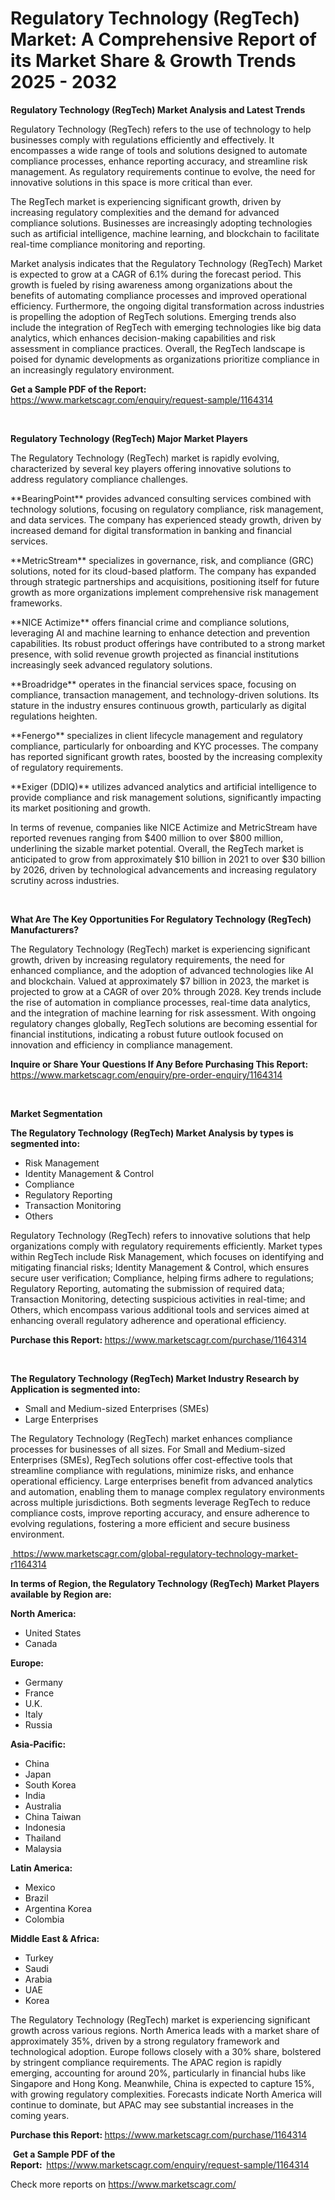 <p><h1>Regulatory Technology (RegTech) Market: A Comprehensive Report of its Market Share & Growth Trends 2025 - 2032</h1></p><p><strong>Regulatory Technology (RegTech) Market Analysis and Latest Trends</strong></p>
<p><p>Regulatory Technology (RegTech) refers to the use of technology to help businesses comply with regulations efficiently and effectively. It encompasses a wide range of tools and solutions designed to automate compliance processes, enhance reporting accuracy, and streamline risk management. As regulatory requirements continue to evolve, the need for innovative solutions in this space is more critical than ever.</p><p>The RegTech market is experiencing significant growth, driven by increasing regulatory complexities and the demand for advanced compliance solutions. Businesses are increasingly adopting technologies such as artificial intelligence, machine learning, and blockchain to facilitate real-time compliance monitoring and reporting. </p><p>Market analysis indicates that the Regulatory Technology (RegTech) Market is expected to grow at a CAGR of 6.1% during the forecast period. This growth is fueled by rising awareness among organizations about the benefits of automating compliance processes and improved operational efficiency. Furthermore, the ongoing digital transformation across industries is propelling the adoption of RegTech solutions. Emerging trends also include the integration of RegTech with emerging technologies like big data analytics, which enhances decision-making capabilities and risk assessment in compliance practices. Overall, the RegTech landscape is poised for dynamic developments as organizations prioritize compliance in an increasingly regulatory environment.</p></p>
<p><strong>Get a Sample PDF of the Report:&nbsp;</strong> <a href="https://www.marketscagr.com/enquiry/request-sample/1164314?utm_campaign=2462&utm_medium=2&utm_source=Github&utm_content=ia&utm_term=11032025&utm_id=regulatory-technology-regtech">https://www.marketscagr.com/enquiry/request-sample/1164314</a></p>
<p>&nbsp;</p>
<p><strong>Regulatory Technology (RegTech) Major Market Players</strong></p>
<p><p>The Regulatory Technology (RegTech) market is rapidly evolving, characterized by several key players offering innovative solutions to address regulatory compliance challenges. </p><p>**BearingPoint** provides advanced consulting services combined with technology solutions, focusing on regulatory compliance, risk management, and data services. The company has experienced steady growth, driven by increased demand for digital transformation in banking and financial services.</p><p>**MetricStream** specializes in governance, risk, and compliance (GRC) solutions, noted for its cloud-based platform. The company has expanded through strategic partnerships and acquisitions, positioning itself for future growth as more organizations implement comprehensive risk management frameworks.</p><p>**NICE Actimize** offers financial crime and compliance solutions, leveraging AI and machine learning to enhance detection and prevention capabilities. Its robust product offerings have contributed to a strong market presence, with solid revenue growth projected as financial institutions increasingly seek advanced regulatory solutions.</p><p>**Broadridge** operates in the financial services space, focusing on compliance, transaction management, and technology-driven solutions. Its stature in the industry ensures continuous growth, particularly as digital regulations heighten.</p><p>**Fenergo** specializes in client lifecycle management and regulatory compliance, particularly for onboarding and KYC processes. The company has reported significant growth rates, boosted by the increasing complexity of regulatory requirements.</p><p>**Exiger (DDIQ)** utilizes advanced analytics and artificial intelligence to provide compliance and risk management solutions, significantly impacting its market positioning and growth.</p><p>In terms of revenue, companies like NICE Actimize and MetricStream have reported revenues ranging from $400 million to over $800 million, underlining the sizable market potential. Overall, the RegTech market is anticipated to grow from approximately $10 billion in 2021 to over $30 billion by 2026, driven by technological advancements and increasing regulatory scrutiny across industries.</p></p>
<p>&nbsp;</p>
<p><strong>What Are The Key Opportunities For Regulatory Technology (RegTech) Manufacturers?</strong></p>
<p><p>The Regulatory Technology (RegTech) market is experiencing significant growth, driven by increasing regulatory requirements, the need for enhanced compliance, and the adoption of advanced technologies like AI and blockchain. Valued at approximately $7 billion in 2023, the market is projected to grow at a CAGR of over 20% through 2028. Key trends include the rise of automation in compliance processes, real-time data analytics, and the integration of machine learning for risk assessment. With ongoing regulatory changes globally, RegTech solutions are becoming essential for financial institutions, indicating a robust future outlook focused on innovation and efficiency in compliance management.</p></p>
<p><strong>Inquire or Share Your Questions If Any Before Purchasing This Report:</strong> <a href="https://www.marketscagr.com/enquiry/pre-order-enquiry/1164314?utm_campaign=2462&utm_medium=2&utm_source=Github&utm_content=ia&utm_term=11032025&utm_id=regulatory-technology-regtech">https://www.marketscagr.com/enquiry/pre-order-enquiry/1164314</a></p>
<p>&nbsp;</p>
<p><strong>Market Segmentation</strong></p>
<p><strong>The Regulatory Technology (RegTech) Market Analysis by types is segmented into:</strong></p>
<p><ul><li>Risk Management</li><li>Identity Management & Control</li><li>Compliance</li><li>Regulatory Reporting</li><li>Transaction Monitoring</li><li>Others</li></ul></p>
<p><p>Regulatory Technology (RegTech) refers to innovative solutions that help organizations comply with regulatory requirements efficiently. Market types within RegTech include Risk Management, which focuses on identifying and mitigating financial risks; Identity Management & Control, which ensures secure user verification; Compliance, helping firms adhere to regulations; Regulatory Reporting, automating the submission of required data; Transaction Monitoring, detecting suspicious activities in real-time; and Others, which encompass various additional tools and services aimed at enhancing overall regulatory adherence and operational efficiency.</p></p>
<p><strong>Purchase this Report:&nbsp;</strong><a href="https://www.marketscagr.com/purchase/1164314?utm_campaign=2462&utm_medium=2&utm_source=Github&utm_content=ia&utm_term=11032025&utm_id=regulatory-technology-regtech">https://www.marketscagr.com/purchase/1164314</a></p>
<p>&nbsp;</p>
<p><strong>The Regulatory Technology (RegTech) Market Industry Research by Application is segmented into:</strong></p>
<p><ul><li>Small and Medium-sized Enterprises (SMEs)</li><li>Large Enterprises</li></ul></p>
<p><p>The Regulatory Technology (RegTech) market enhances compliance processes for businesses of all sizes. For Small and Medium-sized Enterprises (SMEs), RegTech solutions offer cost-effective tools that streamline compliance with regulations, minimize risks, and enhance operational efficiency. Large enterprises benefit from advanced analytics and automation, enabling them to manage complex regulatory environments across multiple jurisdictions. Both segments leverage RegTech to reduce compliance costs, improve reporting accuracy, and ensure adherence to evolving regulations, fostering a more efficient and secure business environment.</p></p>
<p><a href="https://www.marketscagr.com/global-regulatory-technology-market-r1164314?utm_campaign=2462&utm_medium=2&utm_source=Github&utm_content=ia&utm_term=11032025&utm_id=regulatory-technology-regtech">&nbsp;https://www.marketscagr.com/global-regulatory-technology-market-r1164314</a></p>
<p><strong>In terms of Region, the Regulatory Technology (RegTech) Market Players available by Region are:</strong></p>
<p>
    <p> <strong> North America: </strong>
        <ul>
            <li>United States</li>
            <li>Canada</li>
        </ul>
        </p> 
    <p> <strong> Europe: </strong>
        <ul>
            <li>Germany</li>
            <li>France</li>
            <li>U.K.</li>
            <li>Italy</li>
            <li>Russia</li>
        </ul>
        </p> 
    <p> <strong> Asia-Pacific: </strong>
        <ul>
            <li>China</li>
            <li>Japan</li>
            <li>South Korea</li>
            <li>India</li>
            <li>Australia</li>
            <li>China Taiwan</li>
            <li>Indonesia</li>
            <li>Thailand</li>
            <li>Malaysia</li>
        </ul>
        </p> 
    <p> <strong> Latin America: </strong>
        <ul>
            <li>Mexico</li>
            <li>Brazil</li>
            <li>Argentina Korea</li>
            <li>Colombia</li>
        </ul>
        </p> 
    <p> <strong> Middle East & Africa: </strong>
        <ul>
            <li>Turkey</li>
            <li>Saudi</li>
            <li>Arabia</li>
            <li>UAE</li>
            <li>Korea</li>
        </ul>
    </p>
    </p>
<p><p>The Regulatory Technology (RegTech) market is experiencing significant growth across various regions. North America leads with a market share of approximately 35%, driven by a strong regulatory framework and technological adoption. Europe follows closely with a 30% share, bolstered by stringent compliance requirements. The APAC region is rapidly emerging, accounting for around 20%, particularly in financial hubs like Singapore and Hong Kong. Meanwhile, China is expected to capture 15%, with growing regulatory complexities. Forecasts indicate North America will continue to dominate, but APAC may see substantial increases in the coming years.</p></p>
<p><strong>Purchase this Report: </strong><a href="https://www.marketscagr.com/purchase/1164314?utm_campaign=2462&utm_medium=2&utm_source=Github&utm_content=ia&utm_term=11032025&utm_id=regulatory-technology-regtech">https://www.marketscagr.com/purchase/1164314</a></p>
<p>&nbsp;<strong>Get a Sample PDF of the Report:&nbsp;&nbsp;</strong><a href="https://www.marketscagr.com/enquiry/request-sample/1164314?utm_campaign=2462&utm_medium=2&utm_source=Github&utm_content=ia&utm_term=11032025&utm_id=regulatory-technology-regtech">https://www.marketscagr.com/enquiry/request-sample/1164314</a></p>
<p><strong></strong></p>
<p>Check more reports on <a href="https://www.marketscagr.com/?utm_campaign=2462&utm_medium=2&utm_source=Github&utm_content=ia&utm_term=11032025&utm_id=regulatory-technology-regtech">https://www.marketscagr.com/</a></p>